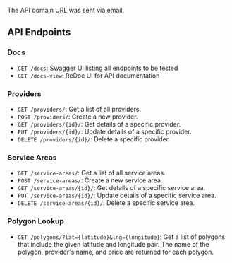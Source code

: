 
The API domain URL was sent via email.

## API Endpoints

### Docs
- `GET /docs`: Swagger UI listing all endpoints to be tested
- `GET /docs-view`: ReDoc UI for API documentation

### Providers

- `GET /providers/`: Get a list of all providers.
- `POST /providers/`: Create a new provider.
- `GET /providers/{id}/`: Get details of a specific provider.
- `PUT /providers/{id}/`: Update details of a specific provider.
- `DELETE /providers/{id}/`: Delete a specific provider.

### Service Areas

- `GET /service-areas/`: Get a list of all service areas.
- `POST /service-areas/`: Create a new service area.
- `GET /service-areas/{id}/`: Get details of a specific service area.
- `PUT /service-areas/{id}/`: Update details of a specific service area.
- `DELETE /service-areas/{id}/`: Delete a specific service area.

### Polygon Lookup

- `GET /polygons/?lat={latitude}&lng={longitude}`: Get a list of polygons that include the given latitude and longitude pair. The name of the polygon, provider's name, and price are returned for each polygon.
